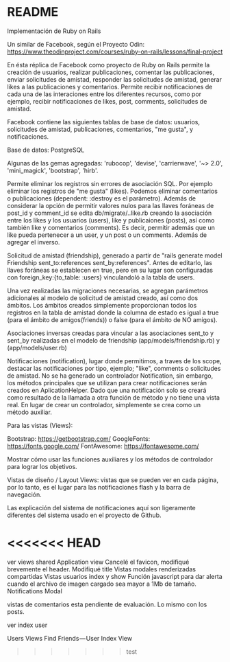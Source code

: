 # README

Implementación de Ruby on Rails

Un similar de Facebook, según el Proyecto Odin: https://www.theodinproject.com/courses/ruby-on-rails/lessons/final-project

En ésta réplica de Facebook como proyecto de Ruby on Rails permite la creación de usuarios, realizar publicaciones, comentar las publicaciones, enviar solicitudes de amistad, responder las solicitudes de amistad, generar likes a las publicaciones y comentarios. Permite recibir notificaciones de cada una de las interaciones entre los diferentes recursos, como por ejemplo, recibir notificaciones de likes, post, comments, solicitudes de amistad.

Facebook contiene las siguientes tablas de base de datos: usuarios, solicitudes de amistad, publicaciones, comentarios, "me gusta", y notificaciones.

Base de datos: PostgreSQL

Algunas de las gemas agregadas: 'rubocop', 'devise', 'carrierwave', '~> 2.0', 'mini_magick', 'bootstrap', 'hirb'.

Permite eliminar los registros sin errores de asociación SQL. Por ejemplo eliminar los registros de "me gusta" (likes). Podemos eliminar comentarios o publicaciones (dependent: :destroy es el parámetro). Además de considerar la opción de permitir valores nulos para las llaves foráneas de post_id y comment_id se edita db/migrate/..like.rb creando la asociación entre los likes y los usuarios (users), like y publicaiones (posts), así como también like y comentarios (comments).
Es decir, permitir además que un like pueda pertenecer a un user, y un post o un comments. Además de agregar el inverso.

Solicitud de amistad (friendship), generado a partir de "rails generate model Friendship sent_to:references sent_by:references". Antes de editarlo, las llaves foráneas se establecen en true, pero en su lugar son configuradas con foreign_key:{to_table: :users} vinculandoló a la tabla de users.

Una vez realizadas las migraciones necesarias, se agregan parámetros adicionales al modelo de solicitud de amistad creado, así como dos ámbitos. Los ámbitos creados simplemente proporcionan todos los registros en la tabla de amistad donde la columna de estado es igual a true (para el ámbito de amigos(friends)) o false (para el ámbito de NO amigos).

Asociaciones inversas creadas para vincular a las asociaciones sent_to y sent_by realizadas en el modelo de friendship (app/models/friendship.rb) y (app/models/user.rb)

Notificaciones (notification), lugar donde permitimos, a traves de los scope, destacar las notificaciones por tipo, ejemplo; "like", comments o solicitudes de amistad.
No se ha generado un controlador Notification, sin embargo, los métodos principales que se utilizan para crear notificaciones serán creados en AplicationHelper.
Dado que una notificación solo se creará como resultado de la llamada a otra función de método y no tiene una vista real. En lugar de crear un controlador, simplemente se crea como un método auxiliar.

Para las vistas (Views):

Bootstrap: https://getbootstrap.com/
GoogleFonts: https://fonts.google.com/
FontAwesome: https://fontawesome.com/

Mostrar cómo usar las funciones auxiliares y los métodos de controlador para lograr los objetivos.

Vistas de diseño / Layout Views: vistas que se pueden ver en cada página, por lo tanto, es el lugar para las notificaciones flash y la barra de navegación.

Las explicación del sistema de notificaciones aquí son ligeramente diferentes del sistema usado en el proyecto de Github.

<<<<<<< HEAD
=======

ver views shared
Application view
Cancelé el favicon, modifiqué brevemente el header. Modifiqué title
Vistas modales renderizadas compartidas
Vistas usuarios index y show
Función javascript para dar alerta cuando el archivo de imagen cargado sea mayor a 1Mb de tamaño.
Notifications Modal

vistas de comentarios esta pendiente de evaluación. Lo mismo con los posts.
<!-- _comment.html.erb y _form.html.erb -->
ver index user

Users Views
Find Friends — User Index View
>>>>>>> test
